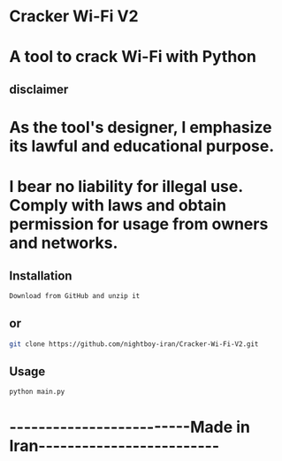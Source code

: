 # Cracker Wi-Fi V2

# A tool to crack Wi-Fi with Python


## disclaimer
# As the tool's designer, I emphasize its lawful and educational purpose. 
# I bear no liability for illegal use. Comply with laws and obtain permission for usage from owners and networks.

## Installation

```bash
Download from GitHub and unzip it
```
## or
```bash
git clone https://github.com/nightboy-iran/Cracker-Wi-Fi-V2.git
```

## Usage

```cmd
python main.py
```

# -------------------------Made in Iran-------------------------
